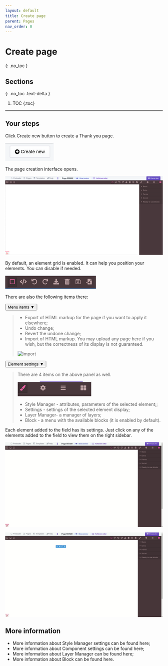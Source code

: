 ```yaml
---
layout: default
title: Create page
parent: Pages
nav_order: 0
---
```


# Create page
{: .no_toc }

## Sections
{: .no_toc .text-delta }

1. TOC
{:toc}

---

## Your steps
Click Сreate new button to create a Thank you page.

<span class="doc_image">![edit](/assets/images/pages/create.png)</span>

The page creation interface opens.

<span class="doc_image">![edit](/assets/images/pages/create_form.png)</span>

By default, an element grid is enabled. It can help you position your elements. You can disable if needed.

<span class="doc_image">![edit](/assets/images/pages/panel.png)</span>


There are also the following items there:

<button type="button" id="menu_items" name="button" onclick="showHide(document.querySelectorAll('blockquote')[0])" class="btn btn-purple"> Menu items ▼</button><br>

> - Export of HTML markup for the page if you want to apply it elsewhere;
> - Undo change;
> - Revert the undone change;
> - Import of HTML markup. You may upload any page here if you wish, but the correctness of its display is not guaranteed.
>
> <span class="doc_image" id="import" onclick="showModal(this.getAttribute('id'))">![import](/assets/images/pages/import.gif)</span>

<button type="button" id="menu_items" name="button" onclick="showHide(document.querySelectorAll('blockquote')[1])" class="btn btn-purple"> Element settings ▼</button><br>

> There are 4 items on the above panel as well.
>
> <span class="doc_image" id="import" onclick="showModal(this.getAttribute('id'))">![import](/assets/images/pages/setting_list.png)</span>
> - Style Manager - attributes, parameters of the selected element;;
> - Settings - settings of the selected element display;
> - Layer Manager- a manager of layers;
> - Block - a menu with the available blocks (it is enabled by default).

Each element added to the field has its settings. Just click on any of the elements added to the field to view them on the right sidebar.

<span class="doc_image" id="drop" onclick="showModal(this.getAttribute('id'))">![drop](/assets/images/pages/drop.gif)</span>

<span class="doc_image" id="style" onclick="showModal(this.getAttribute('id'))">![style](/assets/images/pages/style.gif)</span>


## More information

* More information about Style Manager settings can be found here;
* More information about Component settings can be found here;
* More information about Layer Manager can be found here;
* More information about Block can be found here.

<script>
    let quotes = document.querySelectorAll('blockquote');
    window.onload = function() {
        for (const key in quotes) {
            typeof quotes[key] == 'object' ? quotes[key].style.display = 'none' : '';
        }
    };
    function showList(id) {
        console.log(id)
    }
</script>